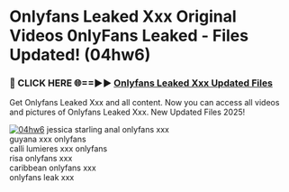 # Onlyfans Leaked Xxx Original Videos 0nlyFans Leaked - Files Updated! (04hw6)

<h3>🔴 CLICK HERE 🌐==►► <a href="https://tinyurl.com/4seja8ks" rel="nofollow">Onlyfans Leaked Xxx Updated Files</a></h3>

Get Onlyfans Leaked Xxx and all content. Now you can access all videos and pictures of Onlyfans Leaked Xxx. New Updated Files 2025!

[![04hw6](https://i.imgur.com/EWjZXRe.gif)](https://tinyurl.com/4seja8ks)
jessica starling anal onlyfans xxx<br>
guyana xxx onlyfans<br>
calli lumieres xxx onlyfans<br>
risa onlyfans xxx<br>
caribbean onlyfans xxx<br>
onlyfans leak xxx